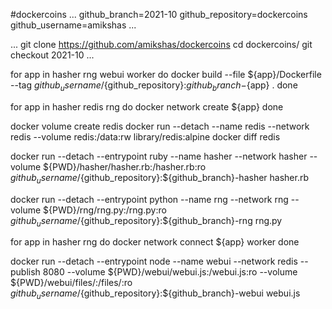 #dockercoins
...
github_branch=2021-10
github_repository=dockercoins
github_username=amikshas
...

...
git clone https://github.com/amikshas/dockercoins
cd dockercoins/
git checkout 2021-10
...

for app in hasher rng webui worker
do 
 docker build --file ${app}/Dockerfile --tag ${github_username}/${github_repository}:${github_branch}-${app} .
done


for app in hasher redis rng
do
  docker network create ${app}
done


docker volume create redis
docker run --detach --name redis --network redis --volume redis:/data:rw library/redis:alpine
docker diff redis


docker run --detach --entrypoint ruby --name hasher --network hasher --volume ${PWD}/hasher/hasher.rb:/hasher.rb:ro ${github_username}/${github_repository}:${github_branch}-hasher hasher.rb


docker run --detach --entrypoint python --name rng --network rng --volume ${PWD}/rng/rng.py:/rng.py:ro ${github_username}/${github_repository}:${github_branch}-rng rng.py


for app in hasher rng 
do
 docker network connect ${app} worker
done 


docker run --detach --entrypoint node --name webui --network redis --publish 8080 --volume ${PWD}/webui/webui.js:/webui.js:ro --volume ${PWD}/webui/files/:/files/:ro ${github_username}/${github_repository}:${github_branch}-webui webui.js

